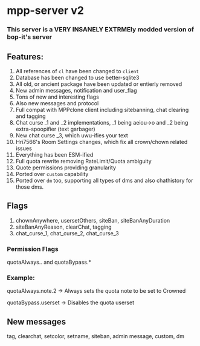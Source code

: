 # mpp-server v2
### This server is a **VERY** **INSANELY** **EXTRME**ly modded version of bop-it's server
## Features:
1. All references of `cl` have been changed to `client`
2. Database has been changed to use better-sqlite3
3. All old, or ancient package have been updated or entierly removed
4. New admin messages, notification and user_flag
5. Tons of new and interesting flags
6. Also new messages and protocol
7. Full compat with MPPclone client including sitebanning, chat clearing and tagging
8. Chat curse _1 and _2 implementations, _1 being aeiou->o and _2 being extra-spoopifier (text garbager)
9. New chat curse _3, which uwu-ifies your text
10. Hri7566's Room Settings changes, which fix all crown/chown related issues
11. Everything has been ESM-ified
12. Full quota rewrite removing RateLimit/Quota ambiguity
13. Quote permissions providing granularity
14. Ported over `custom` capability
15. Ported over `dm` too, supporting all types of dms and also chathistory for those dms.

## Flags
1. chownAnywhere, usersetOthers, siteBan, siteBanAnyDuration
2. siteBanAnyReason, clearChat, tagging
3. chat_curse_1, chat_curse_2, chat_curse_3

### Permission Flags
quotaAlways.*.* and quotaBypass.*
### Example:
quotaAlways.note.2 -> Always sets the quota note to be set to Crowned

quotaBypass.userset -> Disables the quota userset

## New messages
tag, clearchat, setcolor, setname, siteban, admin message, custom, dm
